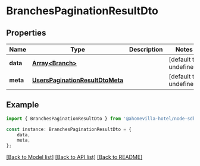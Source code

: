 # BranchesPaginationResultDto


## Properties

Name | Type | Description | Notes
------------ | ------------- | ------------- | -------------
**data** | [**Array&lt;Branch&gt;**](Branch.md) |  | [default to undefined]
**meta** | [**UsersPaginationResultDtoMeta**](UsersPaginationResultDtoMeta.md) |  | [default to undefined]

## Example

```typescript
import { BranchesPaginationResultDto } from '@ahomevilla-hotel/node-sdk';

const instance: BranchesPaginationResultDto = {
    data,
    meta,
};
```

[[Back to Model list]](../README.md#documentation-for-models) [[Back to API list]](../README.md#documentation-for-api-endpoints) [[Back to README]](../README.md)
